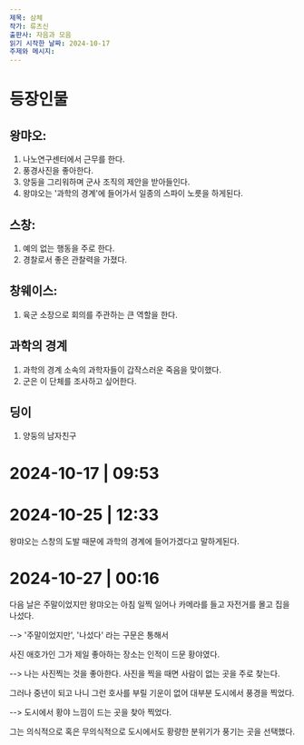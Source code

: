 ```yaml
---
제목: 삼체
작가: 류츠신
출판사: 자음과 모음
읽기 시작한 날짜: 2024-10-17
주제와 메시지:
---
```


# 등장인물

## 왕먀오:

1. 나노연구센터에서 근무를 한다.
2. 풍경사진을 좋아한다.
3. 양둥을 그리워하며 군사 조직의 제안을 받아들인다.
4. 왕먀오는 '과학의 경계'에 들어가서 일종의 스파이 노릇을 하게된다.
    
## 스창: 

1. 예의 없는 행동을 주로 한다.
2. 경찰로서 좋은 관찰력을 가졌다.

## 창웨이스:

1. 육군 소장으로 회의를 주관하는 큰 역할을 한다.

## 과학의 경계

1. 과학의 경계 소속의 과학자들이 갑작스러운 죽음을 맞이했다.
2. 군은 이 단체를 조사하고 싶어한다.

## 딩이

1. 양둥의 남자친구


# 2024-10-17 | 09:53


# 2024-10-25 | 12:33

왕먀오는 스창의 도발 때문에 과학의 경계에 들어가겠다고 말하게된다.

# 2024-10-27 | 00:16

다음 날은 주말이었지만 왕먀오는 아침 일찍 일어나 카메라를 들고 자전거를 몰고 집을 나섰다. 

--> '주말이었지만', '나섰다' 라는 구문은 통해서

사진 애호가인 그가 제일 좋아하는 장소는 인적이 드문 황야였다.

--> 나는 사진찍는 것을 좋아한다. 사진을 찍을 때면 사람이 없는 곳을 주로 찾는다. 

그러나 중년이 되고 나니 그런 호사를 부릴 기운이 없어 대부분 도시에서 풍경을 찍었다.

-->  도시에서 황야 느낌이 드는 곳을 찾아 찍었다.

그는 의식적으로 혹은 무의식적으로 도시에서도 황량한 분위기가 풍기는 곳을 선택했다.





